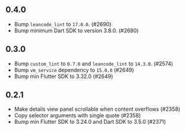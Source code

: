 ## 0.4.0

- Bump `leancode_lint` to `17.0.0`. (#2690)
- Bump minimum Dart SDK to version 3.8.0. (#2690)

## 0.3.0

- Bump `custom_lint` to `0.7.0` and `leancode_lint` to `14.3.0`. (#2574)
- Bump `vm_service` dependency to `15.0.0` (#2649)
- Bump min Flutter SDK to 3.32.0 (#2649)

## 0.2.1

- Make details view panel scrollable when content overflows (#2358)
- Copy selector arguments with single quote (#2358)
- Bump min Flutter SDK to 3.24.0 and Dart SDK to 3.5.0 (#2371)
